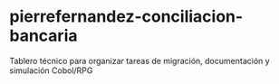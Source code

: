 # pierrefernandez-conciliacion-bancaria
Tablero técnico para organizar tareas de migración, documentación y simulación Cobol/RPG
